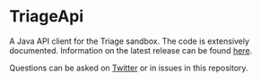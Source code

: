 # TriageApi
A Java API client for the Triage sandbox. The code is extensively documented. Information on the latest release can be found [here](https://maxkersten.nl/2021/02/02/hatching-triage-java-api-client-version-1-2-release-notes/).

Questions can be asked on [Twitter](https://twitter.com/LibraAnalysis) or in issues in this repository.

